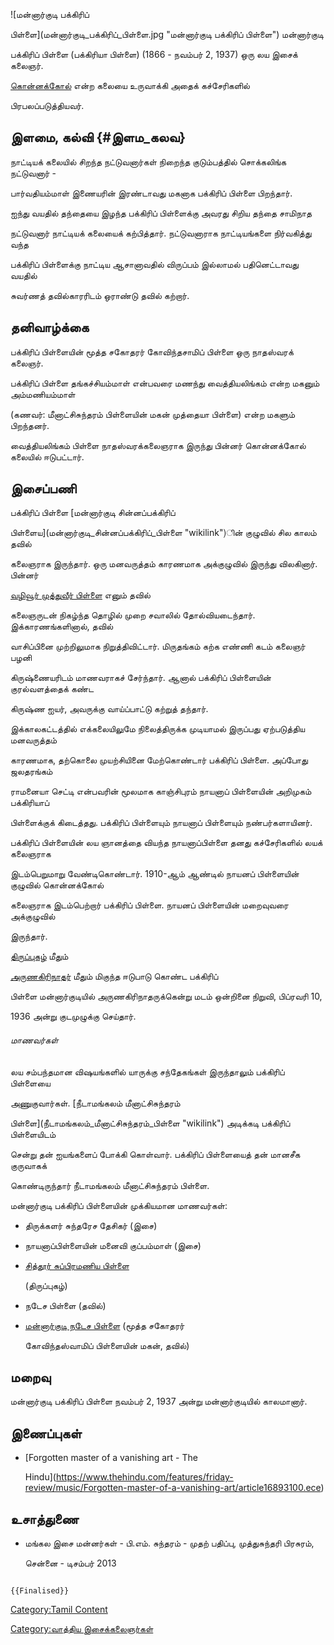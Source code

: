 ![மன்னார்குடி பக்கிரிப்
பிள்ளை](மன்னார்குடி_பக்கிரிப்_பிள்ளை.jpg "மன்னார்குடி பக்கிரிப் பிள்ளை") மன்னார்குடி
பக்கிரிப் பிள்ளை (பக்கிரியா பிள்ளை) (1866 - நவம்பர் 2, 1937) ஒரு லய இசைக் கலைஞர்.
[கொன்னக்கோல்](கொன்னக்கோல் "wikilink") என்ற கலையை உருவாக்கி அதைக் கச்சேரிகளில்
பிரபலப்படுத்தியவர்.

## இளமை, கல்வி {#இளம_கலவ}

நாட்டியக் கலையில் சிறந்த நட்டுவனார்கள் நிறைந்த குடும்பத்தில் சொக்கலிங்க நட்டுவனார் -
பார்வதியம்மாள் இணையரின் இரண்டாவது மகனாக பக்கிரிப் பிள்ளை பிறந்தார்.

ஐந்து வயதில் தந்தையை இழந்த பக்கிரிப் பிள்ளைக்கு அவரது சிறிய தந்தை சாமிநாத
நட்டுவனார் நாட்டியக் கலையைக் கற்பித்தார். நட்டுவனாராக நாட்டியங்களை நிர்வகித்து வந்த
பக்கிரிப் பிள்ளைக்கு நாட்டிய ஆசானாவதில் விருப்பம் இல்லாமல் பதினெட்டாவது வயதில்
சுவர்ணத் தவில்காரரிடம் ஒராண்டு தவில் கற்றார்.

## தனிவாழ்க்கை

பக்கிரிப் பிள்ளையின் மூத்த சகோதரர் கோவிந்தசாமிப் பிள்ளை ஒரு நாதஸ்வரக் கலைஞர்.

பக்கிரிப் பிள்ளை தங்கச்சியம்மாள் என்பவரை மணந்து வைத்தியலிங்கம் என்ற மகனும் அம்மணியம்மாள்
(கணவர்: மீனாட்சிசுந்தரம் பிள்ளையின் மகன் முத்தையா பிள்ளை) என்ற மகளும் பிறந்தனர்.
வைத்தியலிங்கம் பிள்ளை நாதஸ்வரக்கலைஞராக இருந்து பின்னர் கொன்னக்கோல் கலையில் ஈடுபட்டார்.

## இசைப்பணி

பக்கிரிப் பிள்ளை [மன்னார்குடி சின்னப்பக்கிரிப்
பிள்ளைய](மன்னார்குடி_சின்னப்பக்கிரிப்_பிள்ளை "wikilink")ின் குழுவில் சில காலம் தவில்
கலைஞராக இருந்தார். ஒரு மனவருத்தம் காரணமாக அக்குழுவில் இருந்து விலகினார். பின்னர்
[வழிவூர் முத்துவீர் பிள்ளை](வழிவூர்_முத்துவீர்_பிள்ளை "wikilink") எனும் தவில்
கலைஞருடன் நிகழ்ந்த தொழில் முறை சவாலில் தோல்வியடைந்தார். இக்காரணங்களினால், தவில்
வாசிப்பினை முற்றிலுமாக நிறுத்திவிட்டார். மிருதங்கம் கற்க எண்ணி கடம் கலைஞர் பழனி
கிருஷ்ணையரிடம் மாணவராகச் சேர்ந்தார். ஆனால் பக்கிரிப் பிள்ளையின் குரல்வளத்தைக் கண்ட
கிருஷ்ண ஐயர், அவருக்கு வாய்ப்பாட்டு கற்றுத் தந்தார்.

இக்காலகட்டத்தில் எக்கலையிலுமே நிலைத்திருக்க முடியாமல் இருப்பது ஏற்படுத்திய மனவருத்தம்
காரணமாக, தற்கொலை முயற்சியினை மேற்கொண்டார் பக்கிரிப் பிள்ளை. அப்போது ஜலதரங்கம்
ராமனையா செட்டி என்பவரின் மூலமாக காஞ்சிபுரம் நாயனாப் பிள்ளையின் அறிமுகம் பக்கிரியாப்
பிள்ளைக்குக் கிடைத்தது. பக்கிரிப் பிள்ளையும் நாயனாப் பிள்ளையும் நண்பர்களாயினர்.
பக்கிரிப் பிள்ளையின் லய ஞானத்தை வியந்த நாயனாப்பிள்ளை தனது கச்சேரிகளில் லயக் கலைஞராக
இடம்பெறுமாறு வேண்டிகொண்டார். 1910-ஆம் ஆண்டில் நாயனப் பிள்ளையின் குழுவில் கொன்னக்கோல்
கலைஞராக இடம்பெற்றார் பக்கிரிப் பிள்ளை. நாயனப் பிள்ளையின் மறைவுவரை அக்குழுவில்
இருந்தார்.

[திருப்புகழ்](திருப்புகழ் "wikilink") மீதும்
[அருணகிரிநாதர்](அருணகிரிநாதர் "wikilink") மீதும் மிகுந்த ஈடுபாடு கொண்ட பக்கிரிப்
பிள்ளை மன்னார்குடியில் அருணகிரிநாதருக்கென்று மடம் ஒன்றினை நிறுவி, பிப்ரவரி 10,
1936 அன்று குடமுழுக்கு செய்தார்.

###### மாணவர்கள்

லய சம்பந்தமான விஷயங்களில் யாருக்கு சந்தேகங்கள் இருந்தாலும் பக்கிரிப் பிள்ளையை
அணுகுவார்கள். [நீடாமங்கலம் மீனாட்சிசுந்தரம்
பிள்ளை](நீடாமங்கலம்_மீனாட்சிசுந்தரம்_பிள்ளை "wikilink") அடிக்கடி பக்கிரிப் பிள்ளையிடம்
சென்று தன் ஐயங்களைப் போக்கி கொள்வார். பக்கிரிப் பிள்ளையைத் தன் மானசீக குருவாகக்
கொண்டிருந்தார் நீடாமங்கலம் மீனாட்சிசுந்தரம் பிள்ளை.

மன்னார்குடி பக்கிரிப் பிள்ளையின் முக்கியமான மாணவர்கள்:

-   திருக்களர் சுந்தரேச தேசிகர் (இசை)
-   நாயனாப்பிள்ளையின் மனைவி குப்பம்மாள் (இசை)
-   [சித்தூர் சுப்பிரமணிய பிள்ளை](சித்தூர்_சுப்பிரமணிய_பிள்ளை "wikilink")
    (திருப்புகழ்)
-   நடேச பிள்ளை (தவில்)
-   [மன்னார்குடி நடேச பிள்ளை](மன்னார்குடி_நடேச_பிள்ளை "wikilink") (மூத்த சகோதரர்
    கோவிந்தஸ்வாமிப் பிள்ளையின் மகன், தவில்)

## மறைவு

மன்னார்குடி பக்கிரிப் பிள்ளை நவம்பர் 2, 1937 அன்று மன்னார்குடியில் காலமானார்.

## இணைப்புகள்

-   [Forgotten master of a vanishing art - The
    Hindu](https://www.thehindu.com/features/friday-review/music/Forgotten-master-of-a-vanishing-art/article16893100.ece)

## உசாத்துணை

-   மங்கல இசை மன்னர்கள் - பி.எம். சுந்தரம் - முதற் பதிப்பு, முத்துசுந்தரி பிரசுரம்,
    சென்னை - டிசம்பர் 2013

```{=mediawiki}
{{Finalised}}
```
[Category:Tamil Content](Category:Tamil_Content "wikilink")
[Category:வாத்திய இசைக்கலைஞர்கள்](Category:வாத்திய_இசைக்கலைஞர்கள் "wikilink")

